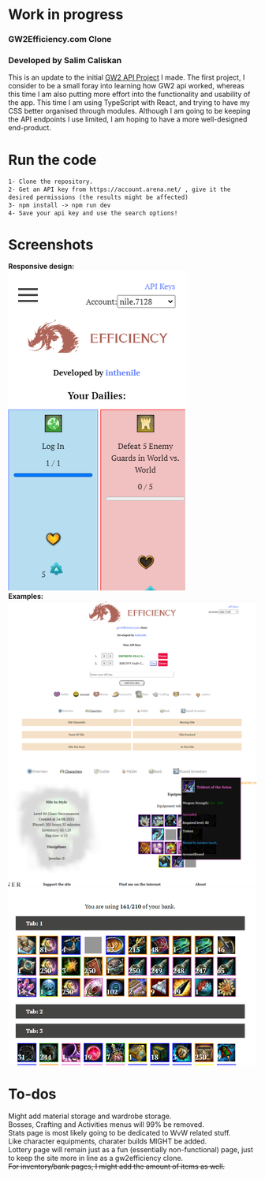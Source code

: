# Work in progress
### GW2Efficiency.com Clone
### Developed by Salim Caliskan

This is an update to the initial <a href="https://github.com/inthenile/gw2api">GW2 API Project</a> I made. The first project, I consider to be a small foray into learning how GW2 api worked, whereas this time I am also putting more effort into the functionality and usability of the app. This time I am using TypeScript with React, and trying to have my CSS better organised through modules. Although I am going to be keeping the API endpoints I use limited, I am hoping to have a more well-designed end-product.

# Run the code
```
1- Clone the repository.
2- Get an API key from https://account.arena.net/ , give it the desired permissions (the results might be affected)
3- npm install -> npm run dev
4- Save your api key and use the search options!
```

# Screenshots
<b>Responsive design:</b>
<br />
![mobile responsive](public/screenshots/mobile_responsive.png)
<br />
<b>Examples:</b>
<br />
![api key window](public/screenshots/api_keys.png)
![equipment](public/screenshots/equipment.png)
![bank tabs](public/screenshots/banktabs.png)

# To-dos
Might add material storage and wardrobe storage. <br/>
Bosses, Crafting and Activities menus will 99% be removed. <br/>
Stats page is most likely going to be dedicated to WvW related stuff. <br/>
Like character equipments, charater builds MIGHT be added. <br/>
Lottery page will remain just as a fun (essentially non-functional) page, just to keep the site more in line as a gw2efficiency clone. <br/>
<s>For inventory/bank pages, I might add the amount of items as well.</s>